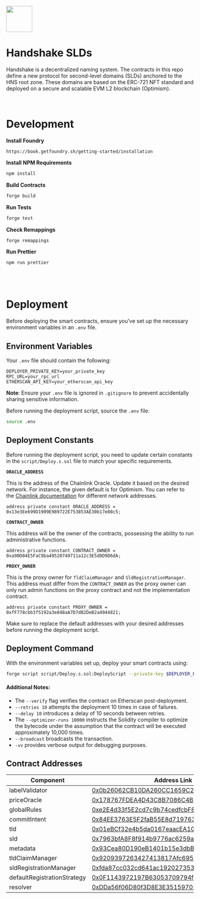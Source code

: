<br>
<img src="https://user-images.githubusercontent.com/136583/182129623-3bab6cb3-ef97-41bb-bfd1-39500e2bc3f5.png" width="70">

<br>

# Handshake SLDs
Handshake is a decentralized naming system. The contracts in this repo define a new protocol for second-level domains (SLDs) anchored to the HNS root zone. These domains are based on the ERC-721 NFT standard and deployed on a secure and scalable EVM L2 blockchain (Optimism). 

<br>

# Development

**Install Foundry**
```
https://book.getfoundry.sh/getting-started/installation
```

**Install NPM Requirements**
```sh
npm install
```

**Build Contracts**
```sh
forge build
```

**Run Tests**
```sh
forge test
```

**Check Remappings**
```sh
forge remappings
```

**Run Prettier**
```sh
npm run prettier
```

<br>
<br>

# Deployment

Before deploying the smart contracts, ensure you've set up the necessary environment variables in an `.env` file.

## Environment Variables

Your `.env` file should contain the following:

```env
DEPLOYER_PRIVATE_KEY=your_private_key
RPC_URL=your_rpc_url
ETHERSCAN_API_KEY=your_etherscan_api_key
```

**Note**: Ensure your `.env` file is ignored in `.gitignore` to prevent accidentally sharing sensitive information.

Before running the deployment script, source the `.env` file:

```sh
source .env
```

## Deployment Constants

Before running the deployment script, you need to update certain constants in the `script/Deploy.s.sol` file to match your specific requirements.

**`ORACLE_ADDRESS`**

This is the address of the Chainlink Oracle. Update it based on the desired network. For instance, the given default is for Optimism. You can refer to the [Chainlink documentation](https://docs.chain.link/data-feeds/price-feeds/addresses/?network=optimism) for different network addresses.

```solidity
address private constant ORACLE_ADDRESS = 0x13e3Ee699D1909E989722E753853AE30b17e08c5;
```

**`CONTRACT_OWNER`**

This address will be the owner of the contracts, possessing the ability to run administrative functions.

```solidity
address private constant CONTRACT_OWNER = 0xa90D04E5FaC9ba49520749711a12c3E5d0D9D6dA;
```

**`PROXY_OWNER`**

This is the proxy owner for `TldClaimManager` and `SldRegistrationManager`. This address must differ from the `CONTRACT_OWNER` as the proxy owner can only run admin functions on the proxy contract and not the implementation contract.

```solidity
address private constant PROXY_OWNER = 0xfF778cbb3f5192a3e848aA7D7dB2DeB2a4944821;
```

Make sure to replace the default addresses with your desired addresses before running the deployment script.


## Deployment Command

With the environment variables set up, deploy your smart contracts using:
```sh
forge script script/Deploy.s.sol:DeployScript --private-key $DEPLOYER_PRIVATE_KEY --rpc-url $RPC_URL  --etherscan-api-key $ETHERSCAN_API_KEY --verify --retries 10 --delay 10 --optimizer-runs 10000 --broadcast -vv
```

#### Additional Notes:

- The `--verify` flag verifies the contract on Etherscan post-deployment.
- `--retries 10` attempts the deployment 10 times in case of failures.
- `--delay 10` introduces a delay of 10 seconds between retries.
- The `--optimizer-runs 10000` instructs the Solidity compiler to optimize the bytecode under the assumption that the contract will be executed approximately 10,000 times.
- `--broadcast` broadcasts the transaction.
- `-vv` provides verbose output for debugging purposes.


## Contract Addresses

| Component                 | Address Link                                                                                             |
|---------------------------|---------------------------------------------------------------------------------------------------------|
| labelValidator            | [0x0b26062CB10DA260CC1659C2a4b2fDe6023f4B18](https://optimistic.etherscan.io/address/0x0b26062CB10DA260CC1659C2a4b2fDe6023f4B18)            |
| priceOracle               | [0x178767FDEA4D43C8B7086C4B92a2569db930655C](https://optimistic.etherscan.io/address/0x178767FDEA4D43C8B7086C4B92a2569db930655C)            |
| globalRules               | [0xe2E4d33f5E2cd7c9b74cedfcbF8Bd6C3A239e2c9](https://optimistic.etherscan.io/address/0xe2E4d33f5E2cd7c9b74cedfcbF8Bd6C3A239e2c9)            |
| commitIntent              | [0x84EE3763E5F2faB55E8d7197632Aa234159C2f5f](https://optimistic.etherscan.io/address/0x84EE3763E5F2faB55E8d7197632Aa234159C2f5f)            |
| tld                       | [0x01eBCf32e4b5da0167eaacEA1050B2be63122B6f](https://optimistic.etherscan.io/address/0x01eBCf32e4b5da0167eaacEA1050B2be63122B6f)            |
| sld                       | [0x7963bfA8F8f914b9776ac6259a8C39965d26f42F](https://optimistic.etherscan.io/address/0x7963bfA8F8f914b9776ac6259a8C39965d26f42F)            |
| metadata                  | [0x93Cea80D190eB1401b15e3dbBE3d0392D32e3FCf](https://optimistic.etherscan.io/address/0x93Cea80D190eB1401b15e3dbBE3d0392D32e3FCf)            |
| tldClaimManager           | [0x9209397263427413817Afc6957A434cF62C02c68](https://optimistic.etherscan.io/address/0x9209397263427413817Afc6957A434cF62C02c68)            |
| sldRegistrationManager    | [0xfda87cc032cd641ac192027353e5b25261dfe6b3](https://optimistic.etherscan.io/address/0xfda87cc032cd641ac192027353e5b25261dfe6b3)            |
| defaultRegistrationStrategy | [0x0F1143972197B63053709794f718e60599Ce4730](https://optimistic.etherscan.io/address/0x0F1143972197B63053709794f718e60599Ce4730)         |
| resolver                  | [0xDDa56f06D80f3D8E3E35159701A63753f39c3BCB](https://optimistic.etherscan.io/address/0xDDa56f06D80f3D8E3E35159701A63753f39c3BCB)            |



